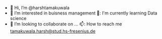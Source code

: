 - 👋 Hi, I’m @harshtamakuwala
- 👀 I’m interested in buisness management
🌱: I'm currently learning Data science
- 💞️ I’m looking to collaborate on ...
📫: How to reach me tamakuwala.harsh@stud.hs-fresenius.de

<!---
harshtamakuwala/harshtamakuwala is a ✨ special ✨ repository because its `README.md` (this file) appears on your GitHub profile.
You can click the Preview link to take a look at your changes.
--->
